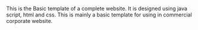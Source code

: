 This is the Basic template of a complete website. It is designed using java script, html and css. This is mainly a basic template for using in commercial corporate website.
